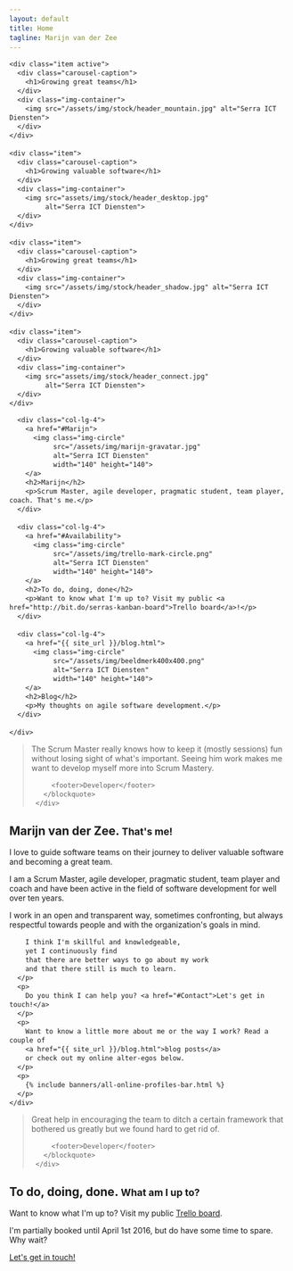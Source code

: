 ```yaml
---
layout: default
title: Home
tagline: Marijn van der Zee
---
```


<div id="myCarousel" class="carousel slide" data-ride="carousel">
  <!--   
  <ol class="carousel-indicators">
    <li data-target="#myCarousel" data-slide-to="0" class="active"></li>
    <li data-target="#myCarousel" data-slide-to="1"></li>
  </ol>
   -->  
  <div class="carousel-inner" role="listbox">

    <div class="item active">
      <div class="carousel-caption">
        <h1>Growing great teams</h1>
      </div>
      <div class="img-container">
        <img src="/assets/img/stock/header_mountain.jpg" alt="Serra ICT Diensten">
      </div>
    </div>

    <div class="item">
      <div class="carousel-caption">
        <h1>Growing valuable software</h1>
      </div>
      <div class="img-container">
        <img src="assets/img/stock/header_desktop.jpg"
             alt="Serra ICT Diensten">
      </div>
    </div>
    
    <div class="item">
      <div class="carousel-caption">
        <h1>Growing great teams</h1>
      </div>
      <div class="img-container">
        <img src="/assets/img/stock/header_shadow.jpg" alt="Serra ICT Diensten">
      </div>
    </div>

    <div class="item">
      <div class="carousel-caption">
        <h1>Growing valuable software</h1>
      </div>
      <div class="img-container">
        <img src="assets/img/stock/header_connect.jpg"
             alt="Serra ICT Diensten">
      </div>
    </div>
    
  </div>
  <!-- 
  <a class="left carousel-control" href="#myCarousel" role="button" data-slide="prev">
    <span class="glyphicon glyphicon-chevron-left" aria-hidden="true"></span>
    <span class="sr-only">Previous</span>
  </a>
  <a class="right carousel-control" href="#myCarousel" role="button" data-slide="next">
    <span class="glyphicon glyphicon-chevron-right" aria-hidden="true"></span>
    <span class="sr-only">Next</span>
  </a>
   -->
</div>
<div class="marketing header">
  <div class="container marketing">
    <div class="row">
          
      <div class="col-lg-4">
        <a href="#Marijn">
          <img class="img-circle" 
               src="/assets/img/marijn-gravatar.jpg" 
               alt="Serra ICT Diensten" 
               width="140" height="140">
        </a>
        <h2>Marijn</h2>
        <p>Scrum Master, agile developer, pragmatic student, team player, coach. That's me.</p>
      </div>

      <div class="col-lg-4">
        <a href="#Availability">
          <img class="img-circle" 
               src="/assets/img/trello-mark-circle.png" 
               alt="Serra ICT Diensten" 
               width="140" height="140">
        </a>
        <h2>To do, doing, done</h2>
        <p>Want to know what I'm up to? Visit my public <a href="http://bit.do/serras-kanban-board">Trello board</a>!</p>
      </div>

      <div class="col-lg-4">
        <a href="{{ site_url }}/blog.html">
          <img class="img-circle" 
               src="/assets/img/beeldmerk400x400.png" 
               alt="Serra ICT Diensten" 
               width="140" height="140">
        </a>
        <h2>Blog</h2>
        <p>My thoughts on agile software development.</p>
      </div>    
    
    </div>
  </div>
</div>
<div class="container marketing">

  <div class="divider"></div>

  <div class="row">
     <div class="col-md-12">
       <blockquote>
         <p>The Scrum Master really knows how to keep it (mostly sessions) fun without losing sight of what's important. Seeing him work makes me want to develop myself more into Scrum Mastery.</p>

         <footer>Developer</footer>
       </blockquote>
     </div>
  </div>

  <div class="divider"></div>

  </a>

  <div class="row">
    <div class="col-md-12">
      <a id="Marijn"></a>
      <h2>Marijn van der Zee. <small>That's me!</small></h2> 
      <p>
        I love to guide software teams on their journey to deliver valuable software and becoming a great team. 
      </p>
      <p>
        I am a Scrum Master, agile developer, pragmatic student, team player and coach and have been active in the field of software development for well over ten years.
      </p>
      <p>
        I work in an open and transparent way, 
        sometimes confronting,
        but always respectful towards people 
        and with the organization's goals in mind. 

        I think I'm skillful and knowledgeable, 
        yet I continuously find 
        that there are better ways to go about my work
        and that there still is much to learn.
      </p>
      <p>
        Do you think I can help you? <a href="#Contact">Let's get in touch!</a>
      </p>
      <p>
        Want to know a little more about me or the way I work? Read a couple of 
        <a href="{{ site_url }}/blog.html">blog posts</a> 
        or check out my online alter-egos below.
      </p>
      <p>
        {% include banners/all-online-profiles-bar.html %}
      </p>
    </div>
  </div>

  <div class="divider"></div>

  <div class="row">
     <div class="col-md-12">
       <blockquote>
         <p>Great help in encouraging the team to ditch a certain framework that bothered us greatly but we found hard to get rid of.</p>

         <footer>Developer</footer>
       </blockquote>
     </div>
  </div>

  <a id="Availability"></a>

  <div class="divider"></div>

  <div class="row featurette">
    <div class="col-md-12">
      <h2>To do, doing, done. <small>What am I up to?</small></h2>
      <p>
      Want to know what I'm up to? Visit my public <a href="http://bit.do/serras-kanban-board">Trello board</a>.
      </p>
      <p>I'm partially booked until April 1st 2016, but do have some time to spare. Why wait?</p>
      <p><a href="#Contact" class="btn btn-primary">Let's get in touch!</a></p>
    </div>

  </div>

</div>

<a id="Contact"></a>



